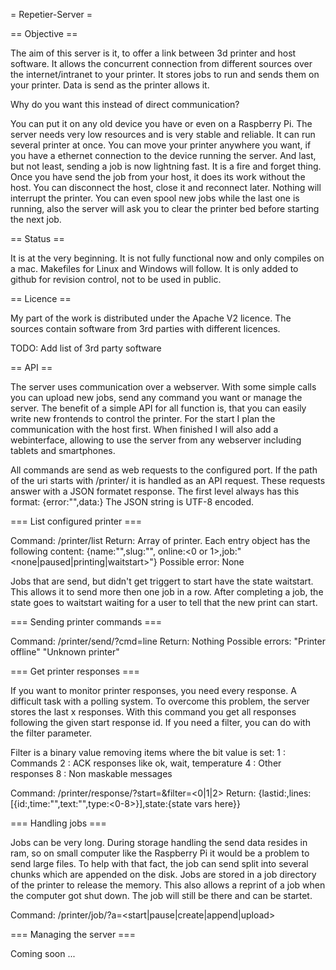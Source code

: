 = Repetier-Server =

== Objective ==

The aim of this server is it, to offer a link between 3d printer and host software.
It allows the concurrent connection from different sources over the internet/intranet to
your printer. It stores jobs to run and sends them on your printer. Data is send as the
printer allows it. 

Why do you want this instead of direct communication?

You can put it on any old device you have or even on a Raspberry Pi. The server needs
very low resources and is very stable and reliable. It can run several printer at once.
You can move your printer anywhere you want, if you have a ethernet connection to the 
device running the server. And last, but not least, sending a job is now lightning fast.
It is a fire and forget thing. Once you have send the job from your host, it does its work
without the host. You can disconnect the host, close it and reconnect later. Nothing will
interrupt the printer. You can even spool new jobs while the last one is running, also
the server will ask you to clear the printer bed before starting the next job.

== Status ==

It is at the very beginning. It is not fully functional now and only compiles on a mac.
Makefiles for Linux and Windows will follow. It is only added to github for revision
control, not to be used in public.

== Licence ==

My part of the work is distributed under the Apache V2 licence.
The sources contain software from 3rd parties with different licences.

TODO: Add list of 3rd party software

== API ==

The server uses communication over a webserver. With some simple calls you can
upload new jobs, send any command you want or manage the server.
The benefit of a simple API for all function is, that you can easily write new
frontends to control the printer. For the start I plan the communication with the host
first. When finished I will also add a webinterface, allowing to use the server from any
webserver including tablets and smartphones.

All commands are send as web requests to the configured port. If the path of the
uri starts with /printer/ it is handled as an API request. These requests answer
with a JSON formatet response. The first level always has this format:
{error:"<empty or error message>",data:<request dependend object>}
The JSON string is UTF-8 encoded.

=== List configured printer ===

Command: /printer/list
Return: Array of printer. Each entry object has the following  content:
{name:"<Official name from config>",slug:"<short name for addressing printer requests>",
online:<0 or 1>,job:"<none|paused|printing|waitstart>"}
Possible error: None

Jobs that are send, but didn't get triggert to start have the state waitstart. This
allows it to send more then one job in a row. After completing a job, the state goes
to waitstart waiting for a user to tell that the new print can start.


=== Sending printer commands ===

Command: /printer/send/<slugname>?cmd=line
Return: Nothing
Possible errors:
 "Printer offline"
 "Unknown printer"

=== Get printer responses ===

If you want to monitor printer responses, you need every response. A difficult task
with a polling system. To overcome this problem, the server stores the last x responses.
With this command you get all responses following the given start response id.
If you need a filter, you can do with the filter parameter.

Filter is a binary value removing items where the bit value is set:
1 : Commands
2 : ACK responses like ok, wait, temperature
4 : Other responses
8 : Non maskable messages

Command: /printer/response/<slugname>?start=<after>&filter=<0|1|2>
Return: {lastid:<lastid>,lines:[{id:<respid>,time:"<time>",text:"<text>",type:<0-8>}],state:{state vars here}}

=== Handling jobs ===

Jobs can be very long. During storage handling the send data resides in ram, so
on small computer like the Raspberry Pi it would be a problem to send large files.
To help with that fact, the job can send split into several chunks which are appended
on the disk. Jobs are stored in a job directory of the printer to release the memory.
This also allows a reprint of a job when the computer got shut down. The job will still
be there and can be startet.

Command: /printer/job/<slugname>?a=<start|pause|create|append|upload>

=== Managing the server ===

Coming soon ...
